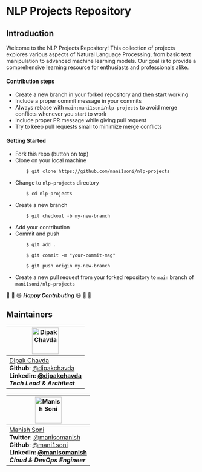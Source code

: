 # NLP Projects Repository

## Introduction

Welcome to the NLP Projects Repository! This collection of projects explores various aspects of Natural Language Processing, from basic text manipulation to advanced machine learning models. Our goal is to provide a comprehensive learning resource for enthusiasts and professionals alike.


#### Contribution steps

* Create a new branch in your forked repository and then start working
* Include a proper commit message in your commits
* Always rebase with `main:mani1soni/nlp-projects` to avoid merge conflicts whenever you start to work
* Include proper PR message while giving pull request
* Try to keep pull requests small to minimize merge conflicts

#### Getting Started

* Fork this repo (button on top)
* Clone on your local machine
    ```
        $ git clone https://github.com/mani1soni/nlp-projects
    ```
* Change to `nlp-projects` directory
    ```
        $ cd nlp-projects
    ```
* Create a new branch
    ```
        $ git checkout -b my-new-branch
    ```
* Add your contribution
* Commit and push
    ```
        $ git add .
    ```
    ```
        $ git commit -m "your-commit-msg"
    ```
    ```
        $ git push origin my-new-branch
    ```
* Create a new pull request from your forked repository to `main` branch of `mani1soni/nlp-projects`

:tada: :confetti_ball: :smiley: _**Happy Contributing**_ :smiley: :confetti_ball: :tada:



## Maintainers

| <img alt="Dipak Chavda " src="https://avatars0.githubusercontent.com/u/10936667?v=4" height="70"   />                                                                                                                  |
| -------------------------------------------------------------------------------------------------------------------------------------------------------------------------------------------------------------------------------- |
| [Dipak Chavda ](https://github.com/dipakchavda2912)<br><strong>Github</strong>: [@dipakchavda](https://github.com/dipakchavda2912)<br> <strong>Linkedin<strong>: [@dipakchavda](https://www.linkedin.com/in/dipak-chavda-b6348734/)<br> _Tech Lead & Architect_ |

| <img alt="Manish Soni" src="https://avatars3.githubusercontent.com/u/30206849?s=460&v=4" height="70"   />                                                                                                                  |
| -------------------------------------------------------------------------------------------------------------------------------------------------------------------------------------------------------------------------------- |
| [Manish Soni](https://mani1soni.github.io/)<br><strong>Twitter</strong>: [@manisomanish](https://twitter.com/manisomanish)<br><strong>Github</strong>: [@mani1soni](https://github.com/mani1soni)<br> <strong>Linkedin<strong>: [@manisomanish](https://www.linkedin.com/in/manisomanish/)<br> _Cloud & DevOps Engineer_ |





